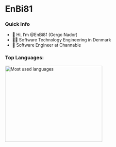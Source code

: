 <h1>EnBi81</h1>

<!--<img align="right" src="https://github-readme-stats.vercel.app/api?username=EnBi81&show_icons=true&hide_rank=true" alt="Github Stats" width="320" height="250"/>-->

<h3>Quick Info</h3>

- 👋 Hi, I’m @EnBi81 (Gergo Nador)
- 👨‍🎓 Software Technology Engineering in Denmark
- 🏢 Software Engineer at Channable

<h3>Top Languages:</h3>

<img align="left" src="https://github-readme-stats.vercel.app/api/top-langs/?username=EnBi81&layout=compact&disable_animations=true&langs_count=10" alt="Most used languages" width="320" height="250" />

